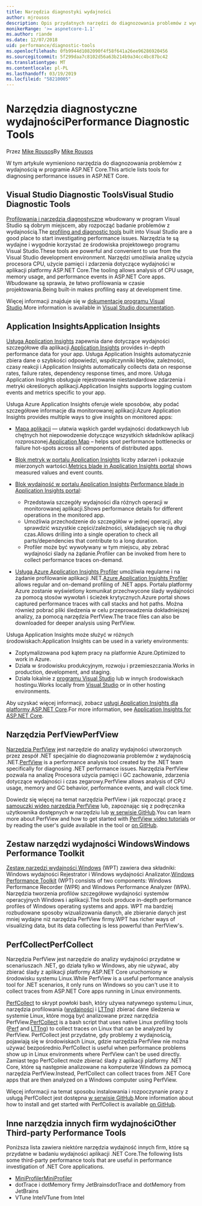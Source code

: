 ```yaml
---
title: Narzędzia diagnostyki wydajności
author: mjrousos
description: Opis przydatnych narzędzi do diagnozowania problemów z wydajnością w aplikacji platformy ASP.NET Core.
monikerRange: '>= aspnetcore-1.1'
ms.author: riande
ms.date: 12/07/2018
uid: performance/diagnostic-tools
ms.openlocfilehash: 0fb9944d1082090f4f58f641a26ee96286920456
ms.sourcegitcommit: 5f299daa7c8102d56a63b214b9a34cc4bc87bc42
ms.translationtype: MT
ms.contentlocale: pl-PL
ms.lasthandoff: 03/19/2019
ms.locfileid: "58210005"
---
```

# <a name="performance-diagnostic-tools"></a><span data-ttu-id="9999b-103">Narzędzia diagnostyczne wydajności</span><span class="sxs-lookup"><span data-stu-id="9999b-103">Performance Diagnostic Tools</span></span>

<span data-ttu-id="9999b-104">Przez [Mike Rousos](https://github.com/mjrousos)</span><span class="sxs-lookup"><span data-stu-id="9999b-104">By [Mike Rousos](https://github.com/mjrousos)</span></span>

<span data-ttu-id="9999b-105">W tym artykule wymieniono narzędzia do diagnozowania problemów z wydajnością w programie ASP.NET Core.</span><span class="sxs-lookup"><span data-stu-id="9999b-105">This article lists tools for diagnosing performance issues in ASP.NET Core.</span></span>

## <a name="visual-studio-diagnostic-tools"></a><span data-ttu-id="9999b-106">Visual Studio Diagnostic Tools</span><span class="sxs-lookup"><span data-stu-id="9999b-106">Visual Studio Diagnostic Tools</span></span>

<span data-ttu-id="9999b-107">[Profilowania i narzędzia diagnostyczne](/visualstudio/profiling) wbudowany w program Visual Studio są dobrym miejscem, aby rozpocząć badanie problemów z wydajnością.</span><span class="sxs-lookup"><span data-stu-id="9999b-107">The [profiling and diagnostic tools](/visualstudio/profiling) built into Visual Studio are a good place to start investigating performance issues.</span></span> <span data-ttu-id="9999b-108">Narzędzia te są wydajne i wygodnie korzystać ze środowiska projektowego programu Visual Studio.</span><span class="sxs-lookup"><span data-stu-id="9999b-108">These tools are powerful and convenient to use from the Visual Studio development environment.</span></span> <span data-ttu-id="9999b-109">Narzędzi umożliwia analizę użycia procesora CPU, użycie pamięci i zdarzenia dotyczące wydajności w aplikacji platformy ASP.NET Core.</span><span class="sxs-lookup"><span data-stu-id="9999b-109">The tooling allows analysis of CPU usage, memory usage, and performance events in ASP.NET Core apps.</span></span> <span data-ttu-id="9999b-110">Wbudowane są sprawia, że łatwo profilowania w czasie projektowania.</span><span class="sxs-lookup"><span data-stu-id="9999b-110">Being built-in makes profiling easy at development time.</span></span>

<span data-ttu-id="9999b-111">Więcej informacji znajduje się w [dokumentację programu Visual Studio](/visualstudio/profiling/profiling-overview).</span><span class="sxs-lookup"><span data-stu-id="9999b-111">More information is available in [Visual Studio documentation](/visualstudio/profiling/profiling-overview).</span></span>

## <a name="application-insights"></a><span data-ttu-id="9999b-112">Application Insights</span><span class="sxs-lookup"><span data-stu-id="9999b-112">Application Insights</span></span>

<span data-ttu-id="9999b-113">[Usługa Application Insights](/azure/application-insights/app-insights-overview) zapewnia dane dotyczące wydajności szczegółowe dla aplikacji.</span><span class="sxs-lookup"><span data-stu-id="9999b-113">[Application Insights](/azure/application-insights/app-insights-overview) provides in-depth performance data for your app.</span></span> <span data-ttu-id="9999b-114">Usługa Application Insights automatycznie zbiera dane o szybkości odpowiedzi, współczynniki błędów, zależności, czasy reakcji i.</span><span class="sxs-lookup"><span data-stu-id="9999b-114">Application Insights automatically collects data on response rates, failure rates, dependency response times, and more.</span></span> <span data-ttu-id="9999b-115">Usługa Application Insights obsługuje rejestrowanie niestandardowe zdarzenia i metryki określonych aplikacji.</span><span class="sxs-lookup"><span data-stu-id="9999b-115">Application Insights supports logging custom events and metrics specific to your app.</span></span>

<span data-ttu-id="9999b-116">Usługa Azure Application Insights oferuje wiele sposobów, aby podać szczegółowe informacje dla monitorowanej aplikacji:</span><span class="sxs-lookup"><span data-stu-id="9999b-116">Azure Application Insights provides multiple ways to give insights on monitored apps:</span></span>

- <span data-ttu-id="9999b-117">[Mapa aplikacji](/azure/application-insights/app-insights-app-map) — ułatwia wąskich gardeł wydajności dodatkowych lub chętnych hot niepowodzenie dotyczące wszystkich składników aplikacji rozproszonej.</span><span class="sxs-lookup"><span data-stu-id="9999b-117">[Application Map](/azure/application-insights/app-insights-app-map) – helps spot performance bottlenecks or failure hot-spots across all components of distributed apps.</span></span>
- <span data-ttu-id="9999b-118">[Blok metryk w portalu Application Insights](/azure/application-insights/app-insights-metrics-explorer?toc=/azure/azure-monitor/toc.json) liczby zdarzeń i pokazuje mierzonych wartości.</span><span class="sxs-lookup"><span data-stu-id="9999b-118">[Metrics blade in Application Insights portal](/azure/application-insights/app-insights-metrics-explorer?toc=/azure/azure-monitor/toc.json) shows measured values and event counts.</span></span>
- <span data-ttu-id="9999b-119">[Blok wydajność w portalu Application Insights](/azure/application-insights/app-insights-tutorial-performance):</span><span class="sxs-lookup"><span data-stu-id="9999b-119">[Performance blade in Application Insights portal](/azure/application-insights/app-insights-tutorial-performance):</span></span>

  - <span data-ttu-id="9999b-120">Przedstawia szczegóły wydajności dla różnych operacji w monitorowanej aplikacji.</span><span class="sxs-lookup"><span data-stu-id="9999b-120">Shows performance details for different operations in the monitored app.</span></span>
  - <span data-ttu-id="9999b-121">Umożliwia przechodzenie do szczegółów w jednej operacji, aby sprawdzić wszystkie części/zależności, składających się na długi czas.</span><span class="sxs-lookup"><span data-stu-id="9999b-121">Allows drilling into a single operation to check all parts/dependencies that contribute to a long duration.</span></span>
  - <span data-ttu-id="9999b-122">Profiler może być wywoływany w tym miejscu, aby zebrać wydajności ślady na żądanie.</span><span class="sxs-lookup"><span data-stu-id="9999b-122">Profiler can be invoked from here to collect performance traces on-demand.</span></span>

- <span data-ttu-id="9999b-123">[Usługa Azure Application Insights Profiler](/azure/azure-monitor/app/profiler) umożliwia regularne i na żądanie profilowanie aplikacji .NET.</span><span class="sxs-lookup"><span data-stu-id="9999b-123">[Azure Application Insights Profiler](/azure/azure-monitor/app/profiler) allows regular and on-demand profiling of .NET apps.</span></span>  <span data-ttu-id="9999b-124">Portalu platformy Azure zostanie wyświetlony komunikat przechwycone ślady wydajności za pomocą stosów wywołań i ścieżek krytycznych.</span><span class="sxs-lookup"><span data-stu-id="9999b-124">Azure portal shows captured performance traces with call stacks and hot paths.</span></span> <span data-ttu-id="9999b-125">Można również pobrać pliki śledzenia w celu przeprowadzenia dokładniejszej analizy, za pomocą narzędzia PerfView.</span><span class="sxs-lookup"><span data-stu-id="9999b-125">The trace files can also be downloaded for deeper analysis using PerfView.</span></span>

<span data-ttu-id="9999b-126">Usługa Application Insights może służyć w różnych środowiskach:</span><span class="sxs-lookup"><span data-stu-id="9999b-126">Application Insights can be used in a variety environments:</span></span>

- <span data-ttu-id="9999b-127">Zoptymalizowana pod kątem pracy na platformie Azure.</span><span class="sxs-lookup"><span data-stu-id="9999b-127">Optimized to work in Azure.</span></span>
- <span data-ttu-id="9999b-128">Działa w środowisku produkcyjnym, rozwoju i przemieszczania.</span><span class="sxs-lookup"><span data-stu-id="9999b-128">Works in production, development, and staging.</span></span>
- <span data-ttu-id="9999b-129">Działa lokalnie z [programu Visual Studio](/azure/application-insights/app-insights-visual-studio) lub w innych środowiskach hostingu.</span><span class="sxs-lookup"><span data-stu-id="9999b-129">Works locally from [Visual Studio](/azure/application-insights/app-insights-visual-studio) or in other hosting environments.</span></span>

<span data-ttu-id="9999b-130">Aby uzyskać więcej informacji, zobacz [usługi Application Insights dla platformy ASP.NET Core](/azure/application-insights/app-insights-asp-net-core).</span><span class="sxs-lookup"><span data-stu-id="9999b-130">For more information, see [Application Insights for ASP.NET Core](/azure/application-insights/app-insights-asp-net-core).</span></span>

## <a name="perfview"></a><span data-ttu-id="9999b-131">Narzędzia PerfView</span><span class="sxs-lookup"><span data-stu-id="9999b-131">PerfView</span></span>

<span data-ttu-id="9999b-132">[Narzędzia PerfView](https://github.com/Microsoft/perfview) jest narzędzie do analizy wydajności utworzonych przez zespół .NET specjalnie do diagnozowania problemów z wydajnością .NET.</span><span class="sxs-lookup"><span data-stu-id="9999b-132">[PerfView](https://github.com/Microsoft/perfview) is a performance analysis tool created by the .NET team specifically for diagnosing .NET performance issues.</span></span> <span data-ttu-id="9999b-133">Narzędzia PerfView pozwala na analizę Procesora użycia pamięci i GC zachowanie, zdarzenia dotyczące wydajności i czas zegarowy.</span><span class="sxs-lookup"><span data-stu-id="9999b-133">PerfView allows analysis of CPU usage, memory and GC behavior, performance events, and wall clock time.</span></span>

<span data-ttu-id="9999b-134">Dowiedz się więcej na temat narzędzia PerfView i jak rozpocząć pracę z [samouczki wideo narzędzia PerfView](http://channel9.msdn.com/Series/PerfView-Tutorial) lub, zapoznając się z podręcznika użytkownika dostępnych w narzędziu lub [w serwisie GitHub](https://github.com/Microsoft/perfview).</span><span class="sxs-lookup"><span data-stu-id="9999b-134">You can learn more about PerfView and how to get started with [PerfView video tutorials](http://channel9.msdn.com/Series/PerfView-Tutorial) or by reading the user's guide available in the tool or [on GitHub](https://github.com/Microsoft/perfview).</span></span>

## <a name="windows-performance-toolkit"></a><span data-ttu-id="9999b-135">Zestaw narzędzi wydajności Windows</span><span class="sxs-lookup"><span data-stu-id="9999b-135">Windows Performance Toolkit</span></span>

<span data-ttu-id="9999b-136">[Zestaw narzędzi wydajności Windows](/windows-hardware/test/wpt/) (WPT) zawiera dwa składniki: Windows wydajności Rejestrator i Windows wydajności Analizator.</span><span class="sxs-lookup"><span data-stu-id="9999b-136">[Windows Performance Toolkit](/windows-hardware/test/wpt/) (WPT) consists of two components: Windows Performance Recorder (WPR) and Windows Performance Analyzer (WPA).</span></span> <span data-ttu-id="9999b-137">Narzędzia tworzenia profilów szczegółowe wydajności systemów operacyjnych Windows i aplikacji.</span><span class="sxs-lookup"><span data-stu-id="9999b-137">The tools produce in-depth performance profiles of Windows operating systems and apps.</span></span> <span data-ttu-id="9999b-138">WPT ma bardziej rozbudowane sposoby wizualizowania danych, ale zbieranie danych jest mniej wydajne niż narzędzia PerfView firmy.</span><span class="sxs-lookup"><span data-stu-id="9999b-138">WPT has richer ways of visualizing data, but its data collecting is less powerful than PerfView's.</span></span>

## <a name="perfcollect"></a><span data-ttu-id="9999b-139">PerfCollect</span><span class="sxs-lookup"><span data-stu-id="9999b-139">PerfCollect</span></span>

<span data-ttu-id="9999b-140">Narzędzia PerfView jest narzędzie do analizy wydajności przydatne w scenariuszach .NET, go działa tylko w Windows, aby nie używać, aby zbierać ślady z aplikacji platformy ASP.NET Core uruchomiony w środowisku systemu Linux.</span><span class="sxs-lookup"><span data-stu-id="9999b-140">While PerfView is a useful performance analysis tool for .NET scenarios, it only runs on Windows so you can't use it to collect traces from ASP.NET Core apps running in Linux environments.</span></span>

<span data-ttu-id="9999b-141">[PerfCollect](https://github.com/dotnet/coreclr/blob/master/Documentation/project-docs/linux-performance-tracing.md) to skrypt powłoki bash, który używa natywnego systemu Linux, narzędzia profilowania ([wydajności](https://perf.wiki.kernel.org/index.php/Main_Page) i [LTTng](https://lttng.org/)) zbierać dane śledzenia w systemie Linux, które mogą być analizowane przez narzędzia PerfView.</span><span class="sxs-lookup"><span data-stu-id="9999b-141">[PerfCollect](https://github.com/dotnet/coreclr/blob/master/Documentation/project-docs/linux-performance-tracing.md) is a bash script that uses native Linux profiling tools ([Perf](https://perf.wiki.kernel.org/index.php/Main_Page) and [LTTng](https://lttng.org/)) to collect traces on Linux that can be analyzed by PerfView.</span></span> <span data-ttu-id="9999b-142">PerfCollect jest przydatne, gdy problemy z wydajnością, pojawiają się w środowiskach Linux, gdzie narzędzia PerfView nie można używać bezpośrednio.</span><span class="sxs-lookup"><span data-stu-id="9999b-142">PerfCollect is useful when performance problems show up in Linux environments where PerfView can't be used directly.</span></span> <span data-ttu-id="9999b-143">Zamiast tego PerfCollect może zbierać ślady z aplikacji platformy .NET Core, które są następnie analizowane na komputerze Windows za pomocą narzędzia PerfView.</span><span class="sxs-lookup"><span data-stu-id="9999b-143">Instead, PerfCollect can collect traces from .NET Core apps that are then analyzed on a Windows computer using PerfView.</span></span>

<span data-ttu-id="9999b-144">Więcej informacji na temat sposobu instalowania i rozpoczynanie pracy z usługą PerfCollect jest dostępna [w serwisie GitHub](https://github.com/dotnet/coreclr/blob/master/Documentation/project-docs/linux-performance-tracing.md).</span><span class="sxs-lookup"><span data-stu-id="9999b-144">More information about how to install and get started with PerfCollect is available [on GitHub](https://github.com/dotnet/coreclr/blob/master/Documentation/project-docs/linux-performance-tracing.md).</span></span>

## <a name="other-third-party-performance-tools"></a><span data-ttu-id="9999b-145">Inne narzędzia innych firm wydajności</span><span class="sxs-lookup"><span data-stu-id="9999b-145">Other Third-party Performance Tools</span></span>

<span data-ttu-id="9999b-146">Poniższa lista zawiera niektóre narzędzia wydajność innych firm, które są przydatne w badaniu wydajności aplikacji .NET Core.</span><span class="sxs-lookup"><span data-stu-id="9999b-146">The following lists some third-party performance tools that are useful in performance investigation of .NET Core applications.</span></span>

- [<span data-ttu-id="9999b-147">MiniProfiler</span><span class="sxs-lookup"><span data-stu-id="9999b-147">MiniProfiler</span></span>](https://miniprofiler.com/)
- <span data-ttu-id="9999b-148">dotTrace i dotMemory firmy JetBrains</span><span class="sxs-lookup"><span data-stu-id="9999b-148">dotTrace and dotMemory from JetBrains</span></span>
- <span data-ttu-id="9999b-149">VTune Intel</span><span class="sxs-lookup"><span data-stu-id="9999b-149">VTune from Intel</span></span>
